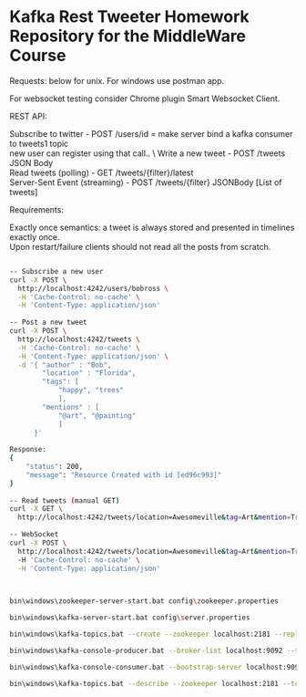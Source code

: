 # Kafka Rest Tweeter Homework Repository for the MiddleWare Course


Requests: below for unix. For windows use postman app.

For websocket testing consider Chrome plugin Smart Websocket Client.

REST API:

Subscribe to twitter - POST /users/id = make server bind a kafka consumer to tweets1 topic \
new user can register using that call.. \ 
Write a new tweet - POST /tweets JSON Body \
Read tweets (polling) - GET /tweets/{filter}/latest \
Server-Sent Event (streaming) - POST /tweets/{filter} JSONBody [List of tweets]

Requirements:

Exactly once semantics: a tweet is always stored and presented in timelines exactly once. \
Upon restart/failure clients should not read all the posts from scratch.

```bash

-- Subscribe a new user
curl -X POST \
  http://localhost:4242/users/bobross \
  -H 'Cache-Control: no-cache' \
  -H 'Content-Type: application/json'
 
-- Post a new tweet
curl -X POST \
  http://localhost:4242/tweets \
  -H 'Cache-Control: no-cache' \
  -H 'Content-Type: application/json' \
  -d '{	"author" : "Bob",
      	"location" : "Florida",
      	"tags": [
      		"happy", "trees"
      		],
      	"mentions" : [
      		"@art", "@painting"
      		]
      }'
      
Response:
{
    "status": 200,
    "message": "Resource Created with id [ed96c993]"
}
 
-- Read tweets (manual GET)
curl -X GET \
  http://localhost:4242/tweets/location=Awesomeville&tag=Art&mention=Trees
  
-- WebSocket
curl -X POST \
  http://localhost:4242/tweets/location=Awesomeville&tag=Art&mention=Trees \
  -H 'Cache-Control: no-cache' \
  -H 'Content-Type: application/json'
  


bin\windows\zookeeper-server-start.bat config\zookeeper.properties

bin\windows\kafka-server-start.bat config\server.properties

bin\windows\kafka-topics.bat --create --zookeeper localhost:2181 --replication-factor 2 --partitions 1 --topic tweeter1

bin\windows\kafka-console-producer.bat --broker-list localhost:9092 --topic tweeter1

bin\windows\kafka-console-consumer.bat --bootstrap-server localhost:9092 --topic tweeter1 --from-beginning

bin\windows\kafka-topics.bat --describe --zookeeper localhost:2181 --topic tweeter1





```
